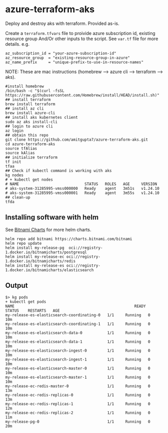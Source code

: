# azure-terraform-aks
Deploy and destroy aks with terraform. Provided as-is. 

Create a `terraform.tfvars` file to proivide azure subscription id, existing resource group And/Or other inputs to the script. See `var.tf` file for more details. e.g.
```hcl
az_subscription_id = "your-azure-subscription-id"
az_resource_group  = "existing-resource-group-in-azure"
az_name_prefix     = "unique-prefix-to-use-in-resource-names"
```

NOTE: These are mac instructions (homebrew --> azure cli --> terraform --> aks). 
```shell
#install homebrew
/bin/bash -c "$(curl -fsSL https://raw.githubusercontent.com/Homebrew/install/HEAD/install.sh)"
## install terraform
brew install terraform
## install az cli
brew install azure-cli
## install aks kubernetes client
sudo az aks install-cli
## login to azure cli
az login
## obtain this repo
git clone https://github.com/amitgupta7/azure-terraform-aks.git
cd azure-terraform-aks
source tfAlias
source kAlias
## initialize terraform
tf init
tfaa
## Check if kubectl command is working with aks
kg nodes
# + kubectl get nodes
# NAME                             STATUS   ROLES   AGE     VERSION
# aks-system-31285995-vmss000000   Ready    agent   3m51s   v1.24.10
# aks-system-31285995-vmss000001   Ready    agent   3m55s   v1.24.10
## clean-up
tfda
```


## Installing software with helm

See [Bitnami Charts](https://bitnami.com/stacks/helm) for more helm charts.
```shell
helm repo add bitnami https://charts.bitnami.com/bitnami
helm repo update
helm install my-release-pg  oci://registry-1.docker.io/bitnamicharts/postgresql
helm install my-release-ec oci://registry-1.docker.io/bitnamicharts/redis
helm install my-release-es oci://registry-1.docker.io/bitnamicharts/elasticsearch
```

## Output
```shell
$> kg pods
+ kubectl get pods
NAME                                                     READY   STATUS    RESTARTS   AGE
my-release-es-elasticsearch-coordinating-0   1/1     Running   0          10m
my-release-es-elasticsearch-coordinating-1   1/1     Running   0          10m
my-release-es-elasticsearch-data-0           1/1     Running   0          10m
my-release-es-elasticsearch-data-1           1/1     Running   0          10m
my-release-es-elasticsearch-ingest-0         1/1     Running   0          10m
my-release-es-elasticsearch-ingest-1         1/1     Running   0          10m
my-release-es-elasticsearch-master-0         1/1     Running   0          10m
my-release-es-elasticsearch-master-1         1/1     Running   0          10m
my-release-ec-redis-master-0                 1/1     Running   0          13m
my-release-ec-redis-replicas-0               1/1     Running   0          13m
my-release-ec-redis-replicas-1               1/1     Running   0          12m
my-release-ec-redis-replicas-2               1/1     Running   0          11m
my-release-pg-0                              1/1     Running   0          20m
```
